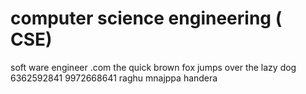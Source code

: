 # computer science engineering ( CSE)
soft ware engineer .com
the quick brown fox jumps over the lazy dog
6362592841
9972668641
raghu mnajppa handera

